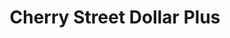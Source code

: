 ---
title: "Cherry Street Dollar Plus"
url: /vermillion/cherry-street-dollar-plus/
shop: Kramladen
---
